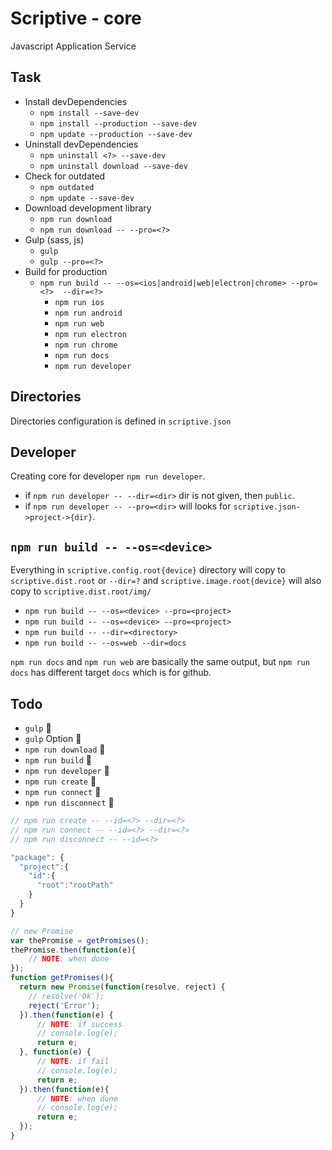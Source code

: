 # Scriptive - core
Javascript Application Service

## Task
* Install devDependencies
  - `npm install --save-dev`
  - `npm install --production --save-dev`
  - `npm update --production --save-dev`
* Uninstall devDependencies
  - `npm uninstall <?> --save-dev`
  - `npm uninstall download --save-dev`
* Check for outdated
  - `npm outdated`
  - `npm update --save-dev`
* Download development library
  - `npm run download`
  - `npm run download -- --pro=<?>`
* Gulp (sass, js)
  - `gulp`
  - `gulp --pro=<?>`
* Build for production
  - `npm run build -- --os=<ios|android|web|electron|chrome> --pro=<?>  --dir=<?>`
    - `npm run ios`
    - `npm run android`
    - `npm run web`
    - `npm run electron`
    - `npm run chrome`
    - `npm run docs`
    - `npm run developer`
  
## Directories
  Directories configuration is defined in `scriptive.json`
  
## Developer
  Creating core for developer `npm run developer`. 
  - if `npm run developer -- --dir=<dir>` dir is not given, then `public`.
  - if `npm run developer -- --pro=<dir>` will looks for `scriptive.json->project->{dir}`.
  
## `npm run build -- --os=<device>`

Everything in `scriptive.config.root{device}` directory will copy to `scriptive.dist.root` or  `--dir=?` and `scriptive.image.root{device}` will also copy to `scriptive.dist.root/img/`

* `npm run build -- --os=<device> --pro=<project>`
* `npm run build -- --os=<device> --pro=<project>`
* `npm run build -- --dir=<directory>`
* `npm run build -- --os=web --dir=docs`

`npm run docs` and `npm run web` are basically the same output, but `npm run docs` has different target `docs` which is for github.

## Todo
  * `gulp` :seedling:
  * `gulp` Option :seedling:
  * `npm run download` :seedling:
  * `npm run build` :seedling:
  * `npm run developer` :seedling:
  * `npm run create` :seedling:
  * `npm run connect` :seedling:
  * `npm run disconnect` :seedling:
  
```javascript
// npm run create -- --id=<?> --dir=<?>
// npm run connect -- --id=<?> --dir=<?>
// npm run disconnect -- --id=<?>

"package": {
  "project":{
    "id":{
      "root":"rootPath"
    }
  }
}
```

```javascript
// new Promise
var thePromise = getPromises();
thePromise.then(function(e){
    // NOTE: when done
});
function getPromises(){
  return new Promise(function(resolve, reject) {
    // resolve('Ok');
    reject('Error');
  }).then(function(e) {
      // NOTE: if success
      // console.log(e);
      return e;
  }, function(e) {
      // NOTE: if fail
      // console.log(e);
      return e;
  }).then(function(e){
      // NOTE: when done
      // console.log(e);
      return e;
  });
}
```